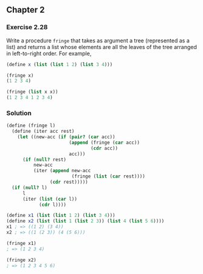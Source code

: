 ## Chapter 2

### Exercise 2.28

Write a procedure `fringe` that takes as argument a tree (represented as a list) and returns a list whose elements are all the leaves of the tree arranged in left-to-right order. For example,

```scheme
(define x (list (list 1 2) (list 3 4)))

(fringe x)
(1 2 3 4)

(fringe (list x x))
(1 2 3 4 1 2 3 4)
```

### Solution

```scheme
(define (fringe l)
  (define (iter acc rest)
    (let ((new-acc (if (pair? (car acc))
                       (append (fringe (car acc))
                               (cdr acc))
                       acc)))
      (if (null? rest)
          new-acc
          (iter (append new-acc
                        (fringe (list (car rest))))
                (cdr rest)))))
  (if (null? l)
      l
      (iter (list (car l))
            (cdr l))))

(define x1 (list (list 1 2) (list 3 4)))
(define x2 (list (list 1 (list 2 3)) (list 4 (list 5 6))))
x1 ; => ((1 2) (3 4))
x2 ; => ((1 (2 3)) (4 (5 6)))

(fringe x1)
; => (1 2 3 4)

(fringe x2)
; => (1 2 3 4 5 6)
```

